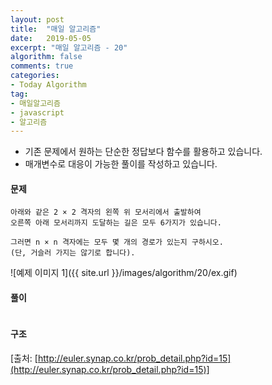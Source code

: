 ```yaml
---
layout: post
title:  "매일 알고리즘"
date:   2019-05-05
excerpt: "매일 알고리즘 - 20"
algorithm: false
comments: true
categories:
- Today Algorithm
tag:
- 매일알고리즘
- javascript
- 알고리즘
---
```


* 기존 문제에서 원하는 단순한 정답보다 함수를 활용하고 있습니다.
* 매개변수로 대응이 가능한 풀이를 작성하고 있습니다.

#### 문제
```
아래와 같은 2 × 2 격자의 왼쪽 위 모서리에서 출발하여
오른쪽 아래 모서리까지 도달하는 길은 모두 6가지가 있습니다.

그러면 n × n 격자에는 모두 몇 개의 경로가 있는지 구하시오.
(단, 거슬러 가지는 않기로 합니다).
```

![예제 이미지 1]({{ site.url }}/images/algorithm/20/ex.gif)

#### 풀이
```javascript
```

#### 구조
<!-- ![결과 이미지 1]({{ site.url }}/images/algorithm/11/diagram.png) -->

[출처: [http://euler.synap.co.kr/prob_detail.php?id=15](http://euler.synap.co.kr/prob_detail.php?id=15)]

